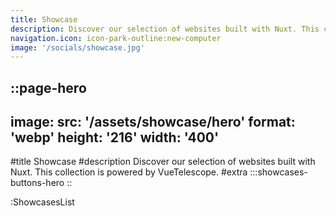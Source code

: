 ```yaml
---
title: Showcase
description: Discover our selection of websites built with Nuxt. This collection is powered by VueTelescope.
navigation.icon: icon-park-outline:new-computer
image: '/socials/showcase.jpg'
---
```


::page-hero
---
image:
  src: '/assets/showcase/hero'
  format: 'webp'
  height: '216'
  width: '400'
---
#title
Showcase
#description
Discover our selection of websites built with Nuxt. This collection is powered by VueTelescope.
#extra
:::showcases-buttons-hero
::

:ShowcasesList
